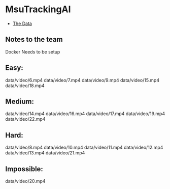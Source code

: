 # MsuTrackingAI
* [The Data](https://drive.google.com/drive/folders/1Eq7afvav49OmWo5iNSKL7fEJk-TGNp0V?usp=sharing)
## Notes to the team
Docker Needs to be setup

## Easy:
data/video/6.mp4
data/video/7.mp4
data/video/9.mp4
data/video/15.mp4
data/video/18.mp4
## Medium:
data/video/14.mp4
data/video/16.mp4
data/video/17.mp4
data/video/19.mp4
data/video/22.mp4
## Hard:
data/video/8.mp4
data/video/10.mp4
data/video/11.mp4
data/video/12.mp4
data/video/13.mp4
data/video/21.mp4
## Impossible:
data/video/20.mp4
